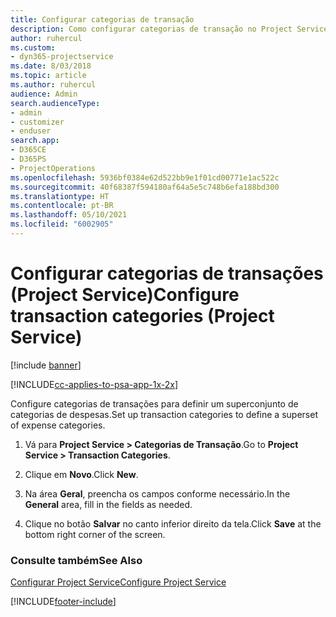 ```yaml
---
title: Configurar categorias de transação
description: Como configurar categorias de transação no Project Service
author: ruhercul
ms.custom:
- dyn365-projectservice
ms.date: 8/03/2018
ms.topic: article
ms.author: ruhercul
audience: Admin
search.audienceType:
- admin
- customizer
- enduser
search.app:
- D365CE
- D365PS
- ProjectOperations
ms.openlocfilehash: 5936bf0384e62d522bb9e1f01cd00771e1ac522c
ms.sourcegitcommit: 40f68387f594180af64a5e5c748b6efa188bd300
ms.translationtype: HT
ms.contentlocale: pt-BR
ms.lasthandoff: 05/10/2021
ms.locfileid: "6002905"
---
```

# <a name="configure-transaction-categories-project-service"></a><span data-ttu-id="562bd-103">Configurar categorias de transações (Project Service)</span><span class="sxs-lookup"><span data-stu-id="562bd-103">Configure transaction categories (Project Service)</span></span>

[!include [banner](../includes/psa-now-project-operations.md)]

[!INCLUDE[cc-applies-to-psa-app-1x-2x](../includes/cc-applies-to-psa-app-1x-2x.md)]

<span data-ttu-id="562bd-104">Configure categorias de transações para definir um superconjunto de categorias de despesas.</span><span class="sxs-lookup"><span data-stu-id="562bd-104">Set up transaction categories to define a superset of expense categories.</span></span>  
  
1.  <span data-ttu-id="562bd-105">Vá para **Project Service > Categorias de Transação**.</span><span class="sxs-lookup"><span data-stu-id="562bd-105">Go to **Project Service > Transaction Categories**.</span></span>  
  
2.  <span data-ttu-id="562bd-106">Clique em **Novo**.</span><span class="sxs-lookup"><span data-stu-id="562bd-106">Click **New**.</span></span>  
  
3.  <span data-ttu-id="562bd-107">Na área **Geral**, preencha os campos conforme necessário.</span><span class="sxs-lookup"><span data-stu-id="562bd-107">In the **General** area, fill in the fields as needed.</span></span>  
  
4.  <span data-ttu-id="562bd-108">Clique no botão **Salvar** no canto inferior direito da tela.</span><span class="sxs-lookup"><span data-stu-id="562bd-108">Click **Save** at the bottom right corner of the screen.</span></span>  
  
### <a name="see-also"></a><span data-ttu-id="562bd-109">Consulte também</span><span class="sxs-lookup"><span data-stu-id="562bd-109">See Also</span></span>  
 [<span data-ttu-id="562bd-110">Configurar Project Service</span><span class="sxs-lookup"><span data-stu-id="562bd-110">Configure Project Service</span></span>](../psa/configure.md)


[!INCLUDE[footer-include](../includes/footer-banner.md)]